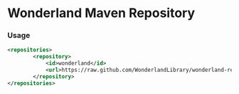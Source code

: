 # Wonderland Maven Repository

### Usage
```xml
<repositories>
        <repository>
            <id>wonderland</id>
            <url>https://raw.github.com/WonderlandLibrary/wonderland-repository/main</url>
        </repository>
</repositories>
```
